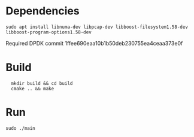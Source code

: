 # Dependencies
```
sudo apt install libnuma-dev libpcap-dev libboost-filesystem1.58-dev libboost-program-options1.58-dev
```

Required DPDK commit 1ffee690eaa10b1b50deb230755ea4ceaa373e0f

# Build
```
  mkdir build && cd build
  cmake .. && make
```

# Run
```
sudo ./main
```
